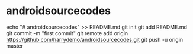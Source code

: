 # androidsourcecodes
echo "# androidsourcecodes" >> README.md
git init
git add README.md
git commit -m "first commit"
git remote add origin https://github.com/harrydemo/androidsourcecodes.git
git push -u origin master
